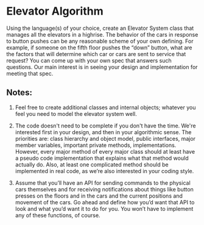 Elevator Algorithm
==================

Using the language(s) of your choice, create an Elevator System class that manages all the elevators in a highrise. The behavior of the cars in response to button pushes can be any reasonable scheme of your own defining. For example, if someone on the fifth floor pushes the “down” button, what are the factors that will determine which car or cars are sent to service that request? You can come up with your own spec that answers such questions. Our main interest is in seeing your design and implementation for meeting that spec.

Notes:
------

1. Feel free to create additional classes and internal objects; whatever you feel you need to model the elevator system well.

2. The code doesn't need to be complete if you don't have the time. We're interested first in your design, and then in your algorithmic sense. The priorities are: class hierarchy and object model, public interfaces, major member variables, important private methods, implementations. However, every major method of every major class should at least have a pseudo code implementation that explains what that method would actually do. Also, at least one complicated method should be implemented in real code, as we’re also interested in your coding style.

3. Assume that you’ll have an API for sending commands to the physical cars themselves and for receiving notifications about things like button presses on the floors and in the cars and the current positions and movement of the cars. Go ahead and define how you’d want that API to look and what you’d want it to do for you. You won’t have to implement any of these functions, of course.

